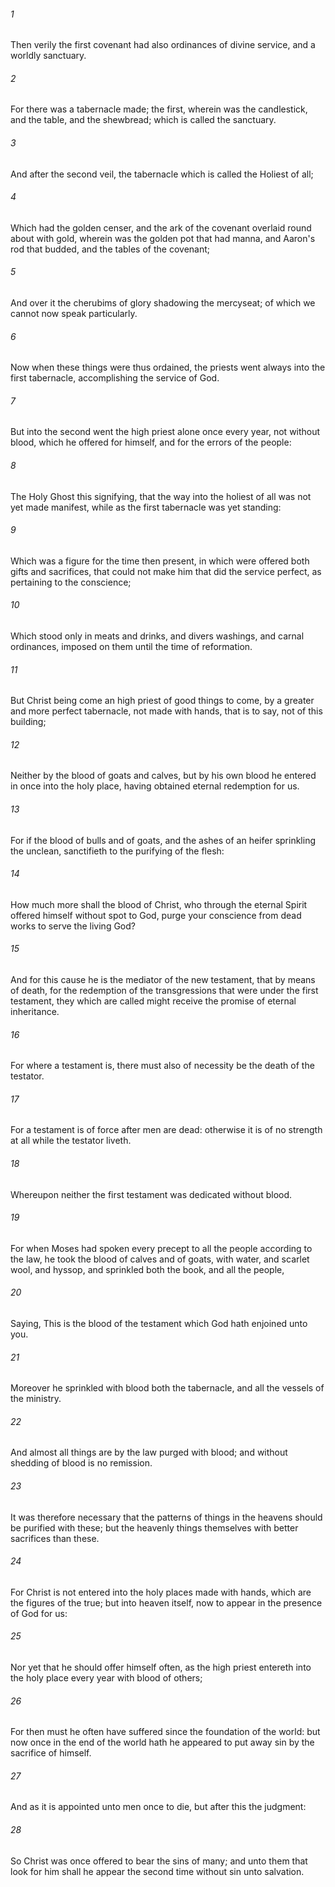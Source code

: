 ###### 1
Then verily the first covenant had also ordinances of divine service, and a worldly sanctuary.

###### 2
For there was a tabernacle made; the first, wherein was the candlestick, and the table, and the shewbread; which is called the sanctuary.

###### 3
And after the second veil, the tabernacle which is called the Holiest of all;

###### 4
Which had the golden censer, and the ark of the covenant overlaid round about with gold, wherein was the golden pot that had manna, and Aaron's rod that budded, and the tables of the covenant;

###### 5
And over it the cherubims of glory shadowing the mercyseat; of which we cannot now speak particularly.

###### 6
Now when these things were thus ordained, the priests went always into the first tabernacle, accomplishing the service of God.

###### 7
But into the second went the high priest alone once every year, not without blood, which he offered for himself, and for the errors of the people:

###### 8
The Holy Ghost this signifying, that the way into the holiest of all was not yet made manifest, while as the first tabernacle was yet standing:

###### 9
Which was a figure for the time then present, in which were offered both gifts and sacrifices, that could not make him that did the service perfect, as pertaining to the conscience;

###### 10
Which stood only in meats and drinks, and divers washings, and carnal ordinances, imposed on them until the time of reformation.

###### 11
But Christ being come an high priest of good things to come, by a greater and more perfect tabernacle, not made with hands, that is to say, not of this building;

###### 12
Neither by the blood of goats and calves, but by his own blood he entered in once into the holy place, having obtained eternal redemption for us.

###### 13
For if the blood of bulls and of goats, and the ashes of an heifer sprinkling the unclean, sanctifieth to the purifying of the flesh:

###### 14
How much more shall the blood of Christ, who through the eternal Spirit offered himself without spot to God, purge your conscience from dead works to serve the living God?

###### 15
And for this cause he is the mediator of the new testament, that by means of death, for the redemption of the transgressions that were under the first testament, they which are called might receive the promise of eternal inheritance.

###### 16
For where a testament is, there must also of necessity be the death of the testator.

###### 17
For a testament is of force after men are dead: otherwise it is of no strength at all while the testator liveth.

###### 18
Whereupon neither the first testament was dedicated without blood.

###### 19
For when Moses had spoken every precept to all the people according to the law, he took the blood of calves and of goats, with water, and scarlet wool, and hyssop, and sprinkled both the book, and all the people,

###### 20
Saying, This is the blood of the testament which God hath enjoined unto you.

###### 21
Moreover he sprinkled with blood both the tabernacle, and all the vessels of the ministry.

###### 22
And almost all things are by the law purged with blood; and without shedding of blood is no remission.

###### 23
It was therefore necessary that the patterns of things in the heavens should be purified with these; but the heavenly things themselves with better sacrifices than these.

###### 24
For Christ is not entered into the holy places made with hands, which are the figures of the true; but into heaven itself, now to appear in the presence of God for us:

###### 25
Nor yet that he should offer himself often, as the high priest entereth into the holy place every year with blood of others;

###### 26
For then must he often have suffered since the foundation of the world: but now once in the end of the world hath he appeared to put away sin by the sacrifice of himself.

###### 27
And as it is appointed unto men once to die, but after this the judgment:

###### 28
So Christ was once offered to bear the sins of many; and unto them that look for him shall he appear the second time without sin unto salvation.

